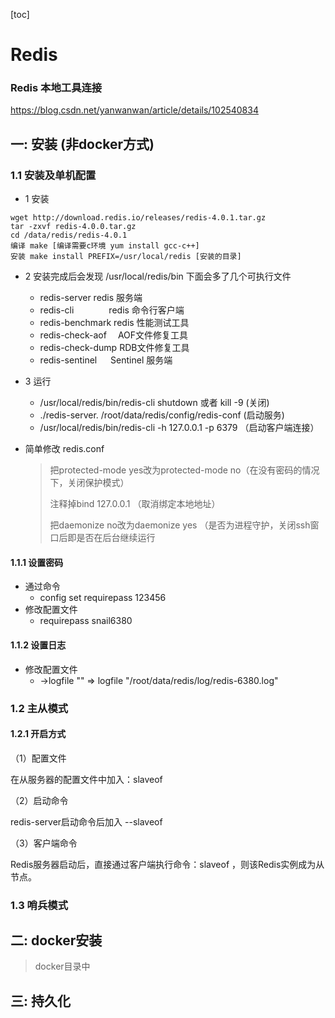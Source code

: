 [toc]

# Redis

### Redis 本地工具连接

https://blog.csdn.net/yanwanwan/article/details/102540834

## 一:  安装 (非docker方式)

###  1.1 安装及单机配置

- 1 安装

```
wget http://download.redis.io/releases/redis-4.0.1.tar.gz
tar -zxvf redis-4.0.0.tar.gz
cd /data/redis/redis-4.0.1
编译 make [编译需要c环境 yum install gcc-c++]
安装 make install PREFIX=/usr/local/redis [安装的目录]

```

- 2 安装完成后会发现 /usr/local/redis/bin 下面会多了几个可执行文件
  - redis-server   redis 服务端
  - redis-cli　　　　redis 命令行客户端
  - redis-benchmark  redis 性能测试工具
  - redis-check-aof 　AOF文件修复工具
  - redis-check-dump  RDB文件修复工具
  - redis-sentinel 　  Sentinel 服务端

- 3 运行

  -  /usr/local/redis/bin/redis-cli shutdown   或者   kill -9   (关闭)
  - ./redis-server.  /root/data/redis/config/redis-conf   (启动服务)
  - /usr/local/redis/bin/redis-cli -h   127.0.0.1  -p 6379 （启动客户端连接）

  

- 简单修改 redis.conf

  >把protected-mode yes改为protected-mode no（在没有密码的情况下，关闭保护模式）
  >
  >注释掉bind 127.0.0.1   （取消绑定本地地址）
  >
  >把daemonize no改为daemonize yes  （是否为进程守护，关闭ssh窗口后即是否在后台继续运行

#### 1.1.1 设置密码

- 通过命令
  - config set requirepass 123456
- 修改配置文件
  - requirepass snail6380

#### 1.1.2 设置日志

- 修改配置文件
  - ->logfile ""   => logfile "/root/data/redis/log/redis-6380.log"

###  1.2 主从模式

#### 1.2.1 开启方式

（1）配置文件

在从服务器的配置文件中加入：slaveof <masterip> <masterport>

（2）启动命令

redis-server启动命令后加入 --slaveof <masterip> <masterport>

（3）客户端命令

Redis服务器启动后，直接通过客户端执行命令：slaveof <masterip> <masterport>，则该Redis实例成为从节点。



### 1.3  哨兵模式





## 二: docker安装

> docker目录中



## 三: 持久化

















